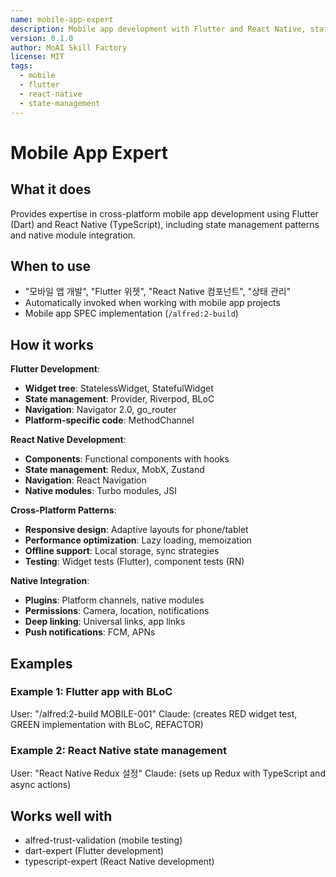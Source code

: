 ```yaml
---
name: mobile-app-expert
description: Mobile app development with Flutter and React Native, state management, and native integration
version: 0.1.0
author: MoAI Skill Factory
license: MIT
tags:
  - mobile
  - flutter
  - react-native
  - state-management
---
```


# Mobile App Expert

## What it does

Provides expertise in cross-platform mobile app development using Flutter (Dart) and React Native (TypeScript), including state management patterns and native module integration.

## When to use

- "모바일 앱 개발", "Flutter 위젯", "React Native 컴포넌트", "상태 관리"
- Automatically invoked when working with mobile app projects
- Mobile app SPEC implementation (`/alfred:2-build`)

## How it works

**Flutter Development**:
- **Widget tree**: StatelessWidget, StatefulWidget
- **State management**: Provider, Riverpod, BLoC
- **Navigation**: Navigator 2.0, go_router
- **Platform-specific code**: MethodChannel

**React Native Development**:
- **Components**: Functional components with hooks
- **State management**: Redux, MobX, Zustand
- **Navigation**: React Navigation
- **Native modules**: Turbo modules, JSI

**Cross-Platform Patterns**:
- **Responsive design**: Adaptive layouts for phone/tablet
- **Performance optimization**: Lazy loading, memoization
- **Offline support**: Local storage, sync strategies
- **Testing**: Widget tests (Flutter), component tests (RN)

**Native Integration**:
- **Plugins**: Platform channels, native modules
- **Permissions**: Camera, location, notifications
- **Deep linking**: Universal links, app links
- **Push notifications**: FCM, APNs

## Examples

### Example 1: Flutter app with BLoC
User: "/alfred:2-build MOBILE-001"
Claude: (creates RED widget test, GREEN implementation with BLoC, REFACTOR)

### Example 2: React Native state management
User: "React Native Redux 설정"
Claude: (sets up Redux with TypeScript and async actions)

## Works well with

- alfred-trust-validation (mobile testing)
- dart-expert (Flutter development)
- typescript-expert (React Native development)
